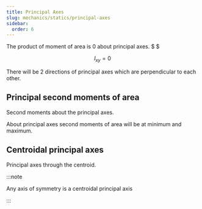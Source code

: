```yaml
---
title: Principal Axes
slug: mechanics/statics/principal-axes
sidebar:
  order: 6
---
```


The product of moment of area is $0$ about principal axes. $ $

```math
I_{xy} = 0
```

There will be 2 directions of principal axes which are perpendicular to each
other.

## Principal second moments of area

Second moments about the principal axes.

About principal axes second moments of area will be at minimum and maximum.

## Centroidal principal axes

Principal axes through the centroid.

:::note

Any axis of symmetry is a centroidal principal axis

:::
